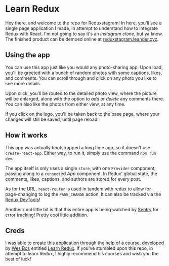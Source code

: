 # Learn Redux

Hey there, and welcome to the repo for Reduxstagram! In here, you'll see a single page application I made, in attempt to understand how to integrate Redux with React. I'm not going to say it's an _instagram clone_, but ya know. The finished product can be demoed online at [reduxstagram.leander.xyz](reduxstagram.leander.xyz).

## Using the app

You can use this app just like you would any photo-sharing app. Upon load, you'll be greeted with a bunch of random photos with some captions, likes, and comments. You can scroll through and click on any photo you like to see more details.

Upon click, you'll be routed to the detailed photo view, where the picture will be enlarged, alone with the option to _add_ or _delete_ any comments there. You can also like the photos from either view, at any time.

If you click on the logo, you'll be taken back to the base page, where your changes will still be saved, until page reload!

## How it works

This app was actually bootstrapped a long time ago, so it doesn't use `create-react-app`. Either way, to run it, simply use the command `npm run dev`.

The app itself is only uses a single `store`, with one `Provider` component, passing along to a `connect`ed _App_ component. In Redux' global state, the comments, likes, captions, and authors are stored for every post. 

As for the URL, `react-router` is used in tandem with redux to allow for page-changing to log the `PAGE_CHANGE` action. It can also be tracked via the [Redux DevTools](https://chrome.google.com/webstore/detail/redux-devtools/lmhkpmbekcpmknklioeibfkpmmfibljd?hl=en)!

Another cool little bit is that this entire app is being watched by [Sentry](sentry.io) for error tracking! Pretty cool little addition.

## Creds

I was able to create this application through the help of a course, developed by [Wes Bos](wesbos.com) entitled [Learn Redux](learnredux.com). If you've stumbled upon this repo, in attempt to learn Redux, I highly recommend his courses and wish you the best of luck!
